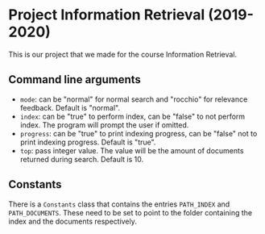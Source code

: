 # Project Information Retrieval (2019-2020)

This is our project that we made for the course Information Retrieval.

## Command line arguments

* ```mode```: can be "normal" for normal search and "rocchio" for relevance feedback. Default is "normal".
* ```index```: can be "true" to perform index, can be "false" to not perform index. The program will prompt the user if omitted.
* ```progress```: can be "true" to print indexing progress, can be "false" not to print indexing progress. Default is "true".
* ```top```: pass integer value. The value will be the amount of documents returned during search. Default is 10.

## Constants

There is a ```Constants``` class that contains the entries ```PATH_INDEX``` and ```PATH_DOCUMENTS```. These need to be set to point to the folder containing the index and the documents respectively.
